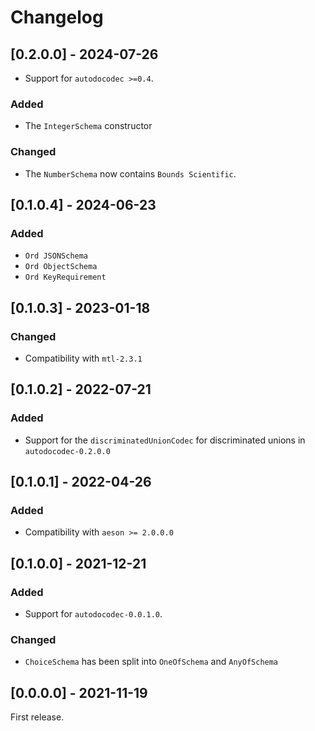 # Changelog


## [0.2.0.0] - 2024-07-26

* Support for `autodocodec >=0.4`.

### Added

* The `IntegerSchema` constructor

### Changed

* The `NumberSchema` now contains `Bounds Scientific`.

## [0.1.0.4] - 2024-06-23

### Added

* `Ord JSONSchema`
* `Ord ObjectSchema`
* `Ord KeyRequirement`

## [0.1.0.3] - 2023-01-18

### Changed

* Compatibility with `mtl-2.3.1`

## [0.1.0.2] - 2022-07-21

### Added

* Support for the `discriminatedUnionCodec` for discriminated unions in `autodocodec-0.2.0.0`

## [0.1.0.1] - 2022-04-26

### Added

* Compatibility with `aeson >= 2.0.0.0`

## [0.1.0.0] - 2021-12-21

### Added

* Support for `autodocodec-0.0.1.0`.

### Changed

* `ChoiceSchema` has been split into `OneOfSchema` and `AnyOfSchema`

## [0.0.0.0] - 2021-11-19

First release.
